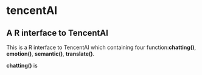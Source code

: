 # tencentAI
## A R interface to TencentAI 
This is a R interface to TencentAI which containing four function:**chatting()**, **emotion()**, **semantic()**, **translate()**. 

**chatting()** is 
